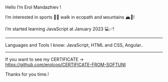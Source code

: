 Hello I’m Erol Mandazhiev !

I’m interested in sports 🏋️‍♂️ walk in ecopath and мountains 🏔️🌳!

I’m started learning JavaScript at January 2023  💻✅!

----------------------------------------------

Languages and Tools I know: JavaScript, HTML and CSS, Angular..

----------------------------------------------

If you want to see my CERTIFICATE -> https://github.com/erolcoo/CERTIFICATE-FROM-SOFTUNI 

Thanks for you time.!
